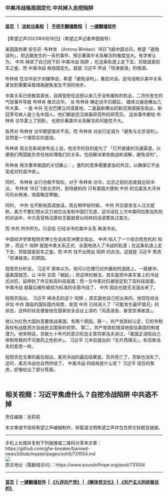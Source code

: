 ### 中美冷战格局固定化 中共掉入自挖陷阱
------------------------

#### [首页](https://github.com/gfw-breaker/banned-news3/blob/master/README.md) &nbsp;&nbsp;|&nbsp;&nbsp; [法轮功真相](https://github.com/begood0513/basic/blob/master/README.md)  &nbsp;&nbsp;|&nbsp;&nbsp; [手把手翻墙教程](https://github.com/gfw-breaker/guides/wiki)  &nbsp;&nbsp;|&nbsp;&nbsp; [一键翻墙软件](https://github.com/gfw-breaker/nogfw/blob/master/README.md)  



<div><div class="Content__Wrapper sc-1bvya0-0 elmmKw article_body" data-checkusr="" itemprop="articleBody">
 <div id="post_place_1">
 </div>
 <p class="meta-top">
  <span class="meta">
   【希望之声2023年6月18日】（希望之声记者李圆报导）
  </span>
 </p>
 <p class="Default" style="border:none;padding:0cm">
  <ok href="/term/20297">
   美国国务卿
  </ok>
  安东尼·
  <ok href="/term/400558">
   布林肯
  </ok>
  （Antony Blinken）18日飞抵中国访问，希望「避免误判」，但近期发生的一系列事件，预示著美中关系解冻的难度加大。有学者认为，
  <ok href="/term/1059">
   中共
  </ok>
  掉进了自己挖下的
  <ok href="/term/113880">
   中美冷战
  </ok>
  <ok href="/term/9253">
   陷阱
  </ok>
  ，在这条轨道上走下去，苏联就是前车之鉴，而
  <ok href="/term/113880">
   中美冷战
  </ok>
  格局固定化，就是
  <ok href="/term/1063">
   习近平
  </ok>
  所说「惊涛骇浪」的根源。
 </p>
 <p>
  <ok href="/term/400558">
   布林肯
  </ok>
  在访华前夕对媒体说，希望「避免误判」，重启对话。这句话暗示美中关系紧张到需要采取措施避免发生不测的地步。
 </p>
 <p>
  中美关系已经极其紧张，自拜登担任总统以来几乎没有缓和的机会，二月份发生的气球事件导致
  <ok href="/term/400558">
   布林肯
  </ok>
  推迟访华， 当
  <ok href="/term/400558">
   布林肯
  </ok>
  确定访华日期后， 媒体又接连曝出几件大事， 一是
  <ok href="/term/1059">
   中共
  </ok>
  在古巴建立间谍基地，二是最新曝出的新冠溯源报告指出，新冠零号病人是三名中国人，他们都是武汉病毒研究所的研究员。 这些事件都给
  <ok href="/term/400558">
   布林肯
  </ok>
  访华蒙上了阴影， 也预示著美中关系解冻的可能性不大。
 </p>
 <p>
  各界对
  <ok href="/term/400558">
   布林肯
  </ok>
  访华期望值并不高，而
  <ok href="/term/400558">
   布林肯
  </ok>
  对此行定调为「避免与北京误判」，显然是一个很现实的底线。
 </p>
 <p>
  <ok href="/term/400558">
   布林肯
  </ok>
  周五在新闻发布会上说，他访华的目的是为了 「打开直接的沟通渠道，以便我们两国能负责任地处理我们的关系，包括解决某些挑战和误解，避免误判"。
 </p>
 <p>
  <ok href="/term/400558">
   布林肯
  </ok>
  再次重申美国的关切重心：」激烈的竞争需要紧张的外交，以确保它不会变成对抗或冲突」。
 </p>
 <p>
  同时，
  <ok href="/term/400558">
   布林肯
  </ok>
  此行也极不轻松，对于
  <ok href="/term/400558">
   布林肯
  </ok>
  访华，北京之前的态度就比较冷淡，
  <ok href="/term/400558">
   布林肯
  </ok>
  18日飞抵北京时，到场接机的 只有美国大使和
  <ok href="/term/1059">
   中共
  </ok>
  的北美及大洋洲司司长杨涛，场面略显寒酸。
 </p>
 <div class="soh-embed">
  <div class="soh-embed-inner">
   <div class="iframely-twitter iframely-reader iframely-embed">
    <div class="iframely-responsive">
    </div>
   </div>
  </div>
 </div>
 <p>
  同时，
  <ok href="/term/1059">
   中共
  </ok>
  也不断地高调放话，周五稍早些时候，
  <ok href="/term/1059">
   中共
  </ok>
  外交部发言人汪文斌称，美方不要幻想从实力地位出发和中国打交道，这句话在上次中美阿拉斯加失败的对谈中，中方高官杨洁篪和王毅就曾以同样的话语警告过美方。
 </p>
 <p>
  而
  <ok href="/term/1059">
   中共
  </ok>
  所作所为，只会给 已经冰冷的美中关系 再泼冷水。
 </p>
 <p>
  中国经济学家程晓农博士在自由亚洲撰文指出，
  <ok href="/term/1059">
   中共
  </ok>
  陷入了一个综合性危机的
  <ok href="/term/9253">
   陷阱
  </ok>
  ，而这个
  <ok href="/term/9253">
   陷阱
  </ok>
  就是中美关系正式、全面地进入了冷战的轨道；在这条轨道上走下去，苏联就是前车之鉴，而
  <ok href="/term/1059">
   中共
  </ok>
  找不出爬出
  <ok href="/term/9253">
   陷阱
  </ok>
  的办法。这就是
  <ok href="/term/1063">
   习近平
  </ok>
  焦虑「惊涛骇浪」的原因。
 </p>
 <p>
  程晓农分析说，
  <ok href="/term/1063">
   习近平
  </ok>
  原来以为，他可以在推行对外霸权的道路上，一路硬冲，逼美国就范，让
  <ok href="/term/1059">
   中共
  </ok>
  实现「崛起」；但这样的做法，其实是把中美军事上的冷战式对抗，延伸到了外交和高科技层面；而一旦中美对抗被锁定到了高科技层面，
  <ok href="/term/113880">
   中美冷战
  </ok>
  就最后被形塑成为标准的全面冷战了，
  <ok href="/term/1059">
   中共
  </ok>
  因此也就无法退出来了。
 </p>
 <p>
  程晓农指出，
  <ok href="/term/1063">
   习近平
  </ok>
  掉进去的这个
  <ok href="/term/9253">
   陷阱
  </ok>
  ，其实是他自己挖出来的。他现在综合评估
  <ok href="/term/1059">
   中共
  </ok>
  面临的国际国内局势，发现
  <ok href="/term/1059">
   中共
  </ok>
  已经进入了「可能发生最坏情况」的状态，这样的状态便是他在国家安全会议上讲的「风高浪急、甚至惊涛骇浪」。
 </p>
 <p>
  他认为红色大国执意要挑战美国，有两个原因。第一，共产党政权认定，它的专制政权有战胜西方自由民主国家的优势。 第二，共产党政权错误地低估美国的制度潜力。他举例说，苏联九十年代的意识形态主管苏斯洛夫讲过，「美国正深陷自己体制导致的不可救药之危机中」。
  <ok href="/term/1063">
   习近平
  </ok>
  几年前提出的「东升西降论」，和苏斯洛夫的意思一样。
 </p>
 <p>
  程晓农在文章的最后指出，美苏冷战的最后结果是，苏共死亡了，苏联也消失了。这时，美苏冷战也自然终结了。
  <ok href="/term/113880">
   中美冷战
  </ok>
  的结局是什么呢？
  <ok href="/term/1063">
   习近平
  </ok>
  现在的焦虑，好像给出了部分答案。
 </p>
 <h2>
  <br/>
  <ok href="https://youtu.be/PzHDyf-eM04">
   <strong>
    相关视频：习近平焦虑什么？自挖冷战陷阱 中共逃不掉
   </strong>
  </ok>
 </h2>
 <p class="meta-btm">
  责任编辑：张莉莉
 </p>
 <p class="meta-btm">
  本文章或节目经希望之声编辑制作，转载请注明希望之声并包含原文标题及链接。
 </p>
</div>
</div>
<hr/>
手机上长按并复制下列链接或二维码分享本文章：<br/>
https://github.com/gfw-breaker/banned-news3/blob/master/pages/soh5/731054.md <br/>
<a href='https://github.com/gfw-breaker/banned-news3/blob/master/pages/soh5/731054.md'><img src='https://github.com/gfw-breaker/banned-news3/blob/master/pages/soh5/731054.md.png'/></a> <br/>
原文地址（需翻墙访问）：https://www.soundofhope.org/post/731054


------------------------
#### [首页](https://github.com/gfw-breaker/banned-news3/blob/master/README.md) &nbsp;|&nbsp; [一键翻墙软件](https://github.com/gfw-breaker/nogfw/blob/master/README.md) &nbsp;| [《九评共产党》](https://github.com/gfw-breaker/9ping.md/blob/master/README.md#九评之一评共产党是什么) | [《解体党文化》](https://github.com/gfw-breaker/jtdwh.md/blob/master/README.md) | [《共产主义的终极目的》](https://github.com/gfw-breaker/gczydzjmd.md/blob/master/README.md)


<img src='http://gfw-breaker.win/banned-news3/pages/soh5/731054.md' width='0px' height='0px'/>